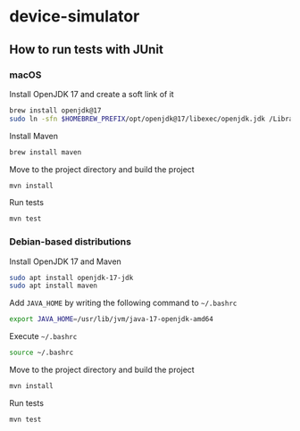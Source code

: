 # device-simulator
## How to run tests with JUnit
### macOS
Install OpenJDK 17 and create a soft link of it

```bash
brew install openjdk@17
sudo ln -sfn $HOMEBREW_PREFIX/opt/openjdk@17/libexec/openjdk.jdk /Library/Java/JavaVirtualMachines/openjdk.jdk
```

Install Maven

```bash
brew install maven
```

Move to the project directory and build the project

```bash
mvn install
```

Run tests

```bash
mvn test
```

### Debian-based distributions
Install OpenJDK 17 and Maven

```bash
sudo apt install openjdk-17-jdk
sudo apt install maven
```

Add `JAVA_HOME` by writing the following command to `~/.bashrc`

```bash
export JAVA_HOME=/usr/lib/jvm/java-17-openjdk-amd64
```

Execute `~/.bashrc`

```bash
source ~/.bashrc
```

Move to the project directory and build the project

```bash
mvn install
```

Run tests

```bash
mvn test
```
